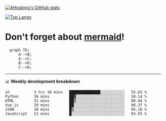 [![AHosking's GitHub stats](https://github-readme-stats.vercel.app/api?username=ahosking&count_private=true&show_icons=true&theme=onedark&hide_rank=true&include_all_commits=true)](https://github.com/ahosking)

[![Top Langs](https://github-readme-stats.vercel.app/api/top-langs/?username=ahosking&layout=compact&theme=onedark)](https://github.com/ahosking)


# Don't forget about [mermaid](https://github.blog/2022-02-14-include-diagrams-markdown-files-mermaid/)!

```mermaid
  graph TD;
      A-->B;
      A-->C;
      B-->D;
      C-->D;
```
-------

📊 **Weekly development breakdown**

<!--START_SECTION:waka-->

```text
sh           3 hrs 18 mins   ██████████████░░░░░░░░░░░   55.83 %
Python       36 mins         ██▓░░░░░░░░░░░░░░░░░░░░░░   10.14 %
HTML         31 mins         ██▒░░░░░░░░░░░░░░░░░░░░░░   08.84 %
Vue.js       29 mins         ██░░░░░░░░░░░░░░░░░░░░░░░   08.37 %
JSON         18 mins         █▒░░░░░░░░░░░░░░░░░░░░░░░   05.18 %
JavaScript   13 mins         █░░░░░░░░░░░░░░░░░░░░░░░░   03.93 %
```

<!--END_SECTION:waka-->
